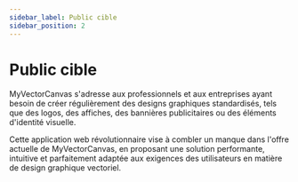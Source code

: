 ```yaml
---
sidebar_label: Public cible
sidebar_position: 2
---
```


# Public cible

MyVectorCanvas s'adresse aux professionnels et aux entreprises ayant besoin de créer régulièrement des designs graphiques standardisés, tels que des logos, des affiches, des bannières publicitaires ou des éléments d'identité visuelle.

Cette application web révolutionnaire vise à combler un manque dans l'offre actuelle de MyVectorCanvas, en proposant une solution performante, intuitive et parfaitement adaptée aux exigences des utilisateurs en matière de design graphique vectoriel.